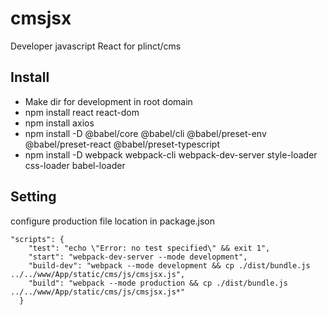 # cmsjsx
Developer javascript React for plinct/cms

## Install
- Make dir for development in root domain
- npm install react react-dom
- npm install axios
- npm install -D @babel/core @babel/cli @babel/preset-env @babel/preset-react @babel/preset-typescript
- npm install -D webpack webpack-cli webpack-dev-server style-loader css-loader babel-loader

## Setting
configure production file location in package.json
```
"scripts": {
    "test": "echo \"Error: no test specified\" && exit 1",
    "start": "webpack-dev-server --mode development",
    "build-dev": "webpack --mode development && cp ./dist/bundle.js ../../www/App/static/cms/js/cmsjsx.js",
    "build": "webpack --mode production && cp ./dist/bundle.js ../../www/App/static/cms/js/cmsjsx.js*"
  }
```
  
